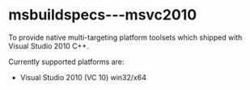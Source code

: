 msbuildspecs---msvc2010
============
To provide native multi-targeting platform toolsets which shipped with Visual Studio 2010 C++.

Currently supported platforms are:
- Visual Studio 2010 (VC 10) win32/x64
